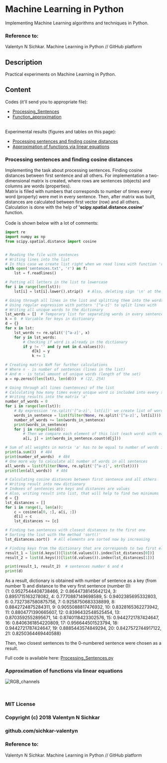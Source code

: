 # Machine Learning in Python
Implementing Machine Learning algorithms and techniques in Python.

### Reference to:
Valentyn N Sichkar. Machine Learning in Python // GitHub platform

## Description
Practical experiments on Machine Learning in Python.

## Content
Codes (it'll send you to appropriate file):
* [Processing_Sentences](https://github.com/sichkar-valentyn/Machine_Learning_in_Python/tree/master/Processing_Sentences.py)
* [Function_approximation](https://github.com/sichkar-valentyn/Machine_Learning_in_Python/tree/master/Function_approximation.py)

<br/>
Experimental results (figures and tables on this page):

* <a href="#Processing sentences and finding cosine distances">Processing sentences and finding cosine distances</a>
* <a href="#Approximation of functions via linear equations">Approximation of functions via linear equations</a>

### <a name="Processing sentences and finding cosine distances">Processing sentences and finding cosine distances</a>
Implementing the task about processing sentences. Finding cosine distances between first sentence and all others. For implementation a two-dimensional matrix is created, where rows are sentences (objects) and columns are words (properties).
<br/>Matrix is filled with numbers that corresponds to number of times every word (property) were met in every sentence. Then, after matrix was built, distances are calculated between first vector (row) and all others. Calculation is done with the help of **'scipy.spatial.distance.cosine'** function.
<br/><br/>Code is shown below with a lot of comments:

```py
import re
import numpy as np
from scipy.spatial.distance import cosine


# Reading the file with sentences
# Writing lines into the list
# In this case we create list right when we read lines with function 'readlines()'
with open('sentences.txt', 'r') as f:
    lst = f.readlines()

# Putting all letters in the list to lowercase
for i in range(len(lst)):
    lst[i] = lst[i].lower().strip()  # Also, deleting sign '\n' at the end of every sentence

# Going through all lines in the list and splitting them into the words
# Using regular expression with pattern '[^a-z]' to split lines with
# Writing all unique words to the dictionary
lst_words = []  # Temporary list for separating words in every sentence
k = 0  # Variable for keys in dictionary
d = {}
for x in lst:
    lst_words += re.split('[^a-z]', x)
    for y in lst_words:
        # Checking if word is already in the dictionary
        if y != '' and (y not in d.values()):
            d[k] = y
            k += 1

# Creating matrix NxM for further calculations
# Where n - is number of sentences (lines in the list)
# And m - is total amount of unique words (length of the set)
a = np.zeros((len(lst), len(d)))  # (22, 254)

# Going through all lines (sentences) of the list
# Calculating how many times every unique word is included into every sentence
# Writing results into the matrix 'a'
number_of_words = 0
for i in range(len(lst)):
    # By expression 're.split('[^a-z]', lst[i])' we create list of words from every sentence
    words_in_sentence = list(filter(None, re.split('[^a-z]', lst[i])))
    number_of_words += len(words_in_sentence)
    print(words_in_sentence)
    for j in range(len(d)):
        # Then we compare each element of this list (each word) with each word in the dictionary
        a[i, j] = int(words_in_sentence.count(d[j]))

# Sum of all weights in matrix 'a' has to be equal to number of words in all sentences
print(a.sum())  # 484
print(number_of_words)  # 484
# One more way to calculate all number of words in all sentences
all_words = list(filter(None, re.split('[^a-z]', str(lst))))
print(len(all_words))  # 484

# Calculating cosine distances between first sentence and all others
# Writing result into new dictionary
# Indexes of sentences are keys and distances are values
# Also, writing result into list, that will help to find two minimums
d = {}
lst_distances = []
for i in range(1, len(a)):
    c = cosine(a[0, :], a[i, :])
    d[i] = c
    lst_distances += [c]

# Finding two sentences with closest distances to the first one
# Sorting the list with the method 'sort()'
lst_distances.sort()  # All elements are sorted now by increasing

# Finding keys from the dictionary that are corresponds to two first elements from the list
result_1 = list(d.keys())[list(d.values()).index(lst_distances[0])]
result_2 = list(d.keys())[list(d.values()).index(lst_distances[1])]

print(result_1, result_2)  # sentences number 6 and 4
print(d)

```

As a result, dictionary is obtained with number of sentence as a key (from number 1) and distance to the very first sentence (number 0):
<br/>{1: 0.9527544408738466, 2: 0.8644738145642124, 3: 0.8951715163278082, 4: 0.7770887149698589, 5: 0.9402385695332803, 6: 0.7327387580875756, 7: 0.9258750683338899, 8: 0.8842724875284311, 9: 0.9055088817476932, 10: 0.8328165362273942, 11: 0.8804771390665607, 12: 0.8396432548525454, 13: 0.8703592552895671, 14: 0.8740118423302576, 15: 0.9442721787424647, 16: 0.8406361854220809, 17: 0.956644501523794, 18: 0.9442721787424647, 19: 0.8885443574849294, 20: 0.8427572744917122, 21: 0.8250364469440588}

Then, two closest sentences to the 0-numbered sentence were chosen as a result.

Full code is available here: [Processing_Sentences.py](https://github.com/sichkar-valentyn/Machine_Learning_in_Python/tree/master/Processing_Sentences.py)

### <a name="Approximation of functions via linear equations">Approximation of functions via linear equations</a>

![RGB_channels](images/RGB_channels.png)

<br/>

### MIT License
### Copyright (c) 2018 Valentyn N Sichkar
### github.com/sichkar-valentyn
### Reference to:
Valentyn N Sichkar. Machine Learning in Python // GitHub platform
